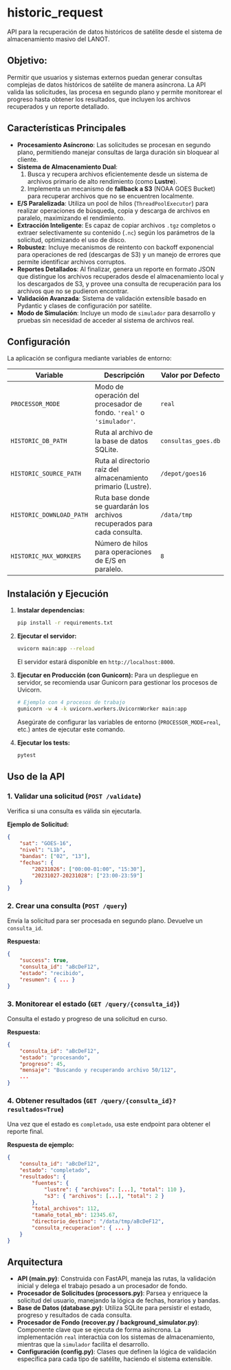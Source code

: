 # historic_request

API para la recuperación de datos históricos de satélite desde el sistema de almacenamiento masivo del LANOT.

## Objetivo:

Permitir que usuarios y sistemas externos puedan generar consultas complejas de datos históricos de satélite de manera asíncrona. La API valida las solicitudes, las procesa en segundo plano y permite monitorear el progreso hasta obtener los resultados, que incluyen los archivos recuperados y un reporte detallado.

## Características Principales

*   **Procesamiento Asíncrono**: Las solicitudes se procesan en segundo plano, permitiendo manejar consultas de larga duración sin bloquear al cliente.
*   **Sistema de Almacenamiento Dual**:
    1.  Busca y recupera archivos eficientemente desde un sistema de archivos primario de alto rendimiento (como **Lustre**).
    2.  Implementa un mecanismo de **fallback a S3** (NOAA GOES Bucket) para recuperar archivos que no se encuentren localmente.
*   **E/S Paralelizada**: Utiliza un pool de hilos (`ThreadPoolExecutor`) para realizar operaciones de búsqueda, copia y descarga de archivos en paralelo, maximizando el rendimiento.
*   **Extracción Inteligente**: Es capaz de copiar archivos `.tgz` completos o extraer selectivamente su contenido (`.nc`) según los parámetros de la solicitud, optimizando el uso de disco.
*   **Robustez**: Incluye mecanismos de reintento con backoff exponencial para operaciones de red (descargas de S3) y un manejo de errores que permite identificar archivos corruptos.
*   **Reportes Detallados**: Al finalizar, genera un reporte en formato JSON que distingue los archivos recuperados desde el almacenamiento local y los descargados de S3, y provee una consulta de recuperación para los archivos que no se pudieron encontrar.
*   **Validación Avanzada**: Sistema de validación extensible basado en Pydantic y clases de configuración por satélite.
*   **Modo de Simulación**: Incluye un modo de `simulador` para desarrollo y pruebas sin necesidad de acceder al sistema de archivos real.

## Configuración

La aplicación se configura mediante variables de entorno:

| Variable                 | Descripción                                                              | Valor por Defecto        |
|--------------------------|--------------------------------------------------------------------------|--------------------------|
| `PROCESSOR_MODE`         | Modo de operación del procesador de fondo. `'real'` o `'simulador'`.      | `real`                   |
| `HISTORIC_DB_PATH`       | Ruta al archivo de la base de datos SQLite.                              | `consultas_goes.db`      |
| `HISTORIC_SOURCE_PATH`   | Ruta al directorio raíz del almacenamiento primario (Lustre).            | `/depot/goes16`          |
| `HISTORIC_DOWNLOAD_PATH` | Ruta base donde se guardarán los archivos recuperados para cada consulta.| `/data/tmp`              |
| `HISTORIC_MAX_WORKERS`   | Número de hilos para operaciones de E/S en paralelo.                     | `8`                      |

## Instalación y Ejecución

1.  **Instalar dependencias:**
    ```bash
    pip install -r requirements.txt
    ```

2.  **Ejecutar el servidor:**
    ```bash
    uvicorn main:app --reload
    ```
    El servidor estará disponible en `http://localhost:8000`.

4.  **Ejecutar en Producción (con Gunicorn):**
    Para un despliegue en servidor, se recomienda usar Gunicorn para gestionar los procesos de Uvicorn.
    ```bash
    # Ejemplo con 4 procesos de trabajo
    gunicorn -w 4 -k uvicorn.workers.UvicornWorker main:app
    ```
    Asegúrate de configurar las variables de entorno (`PROCESSOR_MODE=real`, etc.) antes de ejecutar este comando.

3.  **Ejecutar los tests:**
    ```bash
    pytest
    ```

## Uso de la API

### 1. Validar una solicitud (`POST /validate`)

Verifica si una consulta es válida sin ejecutarla.

**Ejemplo de Solicitud:**
```json
{
    "sat": "GOES-16",
    "nivel": "L1b",
    "bandas": ["02", "13"],
    "fechas": {
        "20231026": ["00:00-01:00", "15:30"],
        "20231027-20231028": ["23:00-23:59"]
    }
}
```

### 2. Crear una consulta (`POST /query`)

Envía la solicitud para ser procesada en segundo plano. Devuelve un `consulta_id`.

**Respuesta:**
```json
{
    "success": true,
    "consulta_id": "aBcDeF12",
    "estado": "recibido",
    "resumen": { ... }
}
```

### 3. Monitorear el estado (`GET /query/{consulta_id}`)

Consulta el estado y progreso de una solicitud en curso.

**Respuesta:**
```json
{
    "consulta_id": "aBcDeF12",
    "estado": "procesando",
    "progreso": 45,
    "mensaje": "Buscando y recuperando archivo 50/112",
    ...
}
```

### 4. Obtener resultados (`GET /query/{consulta_id}?resultados=True`)

Una vez que el estado es `completado`, usa este endpoint para obtener el reporte final.

**Respuesta de ejemplo:**
```json
{
    "consulta_id": "aBcDeF12",
    "estado": "completado",
    "resultados": {
        "fuentes": {
            "lustre": { "archivos": [...], "total": 110 },
            "s3": { "archivos": [...], "total": 2 }
        },
        "total_archivos": 112,
        "tamaño_total_mb": 12345.67,
        "directorio_destino": "/data/tmp/aBcDeF12",
        "consulta_recuperacion": { ... }
    }
}
```

## Arquitectura

*   **API (main.py)**: Construida con FastAPI, maneja las rutas, la validación inicial y delega el trabajo pesado a un procesador de fondo.
*   **Procesador de Solicitudes (processors.py)**: Parsea y enriquece la solicitud del usuario, manejando la lógica de fechas, horarios y bandas.
*   **Base de Datos (database.py)**: Utiliza SQLite para persistir el estado, progreso y resultados de cada consulta.
*   **Procesador de Fondo (recover.py / background_simulator.py)**: Componente clave que se ejecuta de forma asíncrona. La implementación `real` interactúa con los sistemas de almacenamiento, mientras que la `simulador` facilita el desarrollo.
*   **Configuración (config.py)**: Clases que definen la lógica de validación específica para cada tipo de satélite, haciendo el sistema extensible.
